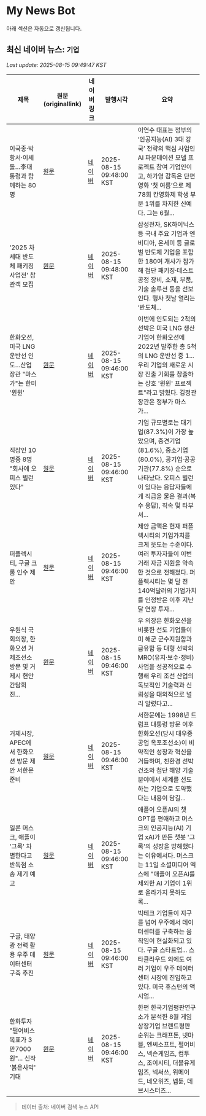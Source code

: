 # My News Bot

아래 섹션은 자동으로 갱신됩니다.

<!-- NEWS:START -->
## 최신 네이버 뉴스: `기업`
_Last update: 2025-08-15 09:49:47 KST_

| 제목 | 원문(originallink) | 네이버 링크 | 발행시각 | 요약 |
|---|---|---|---|---|
| 이국종·박항서·이세돌…李대통령과 함께하는 80명 | [원문](https://www.etoday.co.kr/news/view/2497401) | [네이버](https://www.etoday.co.kr/news/view/2497401) | 2025-08-15 09:48:00 KST | 이연수 대표는 정부의 ‘인공지능(AI) 3대 강국’ 전략의 핵심 사업인 AI 파운데이션 모델 프로젝트 참여 기업인이고, 하가영 감독은 단편영화 ‘첫 여름’으로 제78회 칸영화제 학생 부문 1위를 차지한 신예다. 그는 6월... |
| '2025 차세대 반도체 패키징 사업전' 참관객 모집 | [원문](http://www.edaily.co.kr/news/newspath.asp?newsid=02473126642267648) | [네이버](https://n.news.naver.com/mnews/article/018/0006090512?sid=100) | 2025-08-15 09:48:00 KST | 삼성전자, SK하이닉스 등 국내 주요 기업과 엔비디아, 온세미 등 글로벌 반도체 기업을 포함한 180여 개사가 참가해 첨단 패키징·테스트 공정 장비, 소재, 부품, 기술 솔루션 등을 선보인다. 행사 첫날 열리는 ‘반도체... |
| 한화오션, 미국 LNG 운반선 인도…산업장관 "마스가"는 한미 '윈윈' | [원문](https://www.joongangenews.com/news/articleView.html?idxno=443252) | [네이버](https://www.joongangenews.com/news/articleView.html?idxno=443252) | 2025-08-15 09:46:00 KST | 이번에 인도되는 2척의 선박은 미국 LNG 생산기업이 한화오션에 2022년 발주한 총 5척의 LNG 운반선 중 1... 우리 기업의 새로운 시장 진출 기회를 창출하는 상호 '윈윈' 프로젝트"라고 밝혔다. 김정관 장관은 정부가 마스가... |
| 직장인 10명중 8명 "회사에 오피스 빌런 있다" | [원문](https://www.asiaa.co.kr/news/articleView.html?idxno=220805) | [네이버](https://www.asiaa.co.kr/news/articleView.html?idxno=220805) | 2025-08-15 09:46:00 KST | 기업 규모별로는 대기업(87.3%)이 가장 높았으며, 중견기업(81.6%), 중소기업(80.0%), 공기업·공공기관(77.8%) 순으로 나타났다. 오피스 빌런이 있다는 응답자들에게 직급을 물은 결과(복수 응답), 직속 및 타부서... |
| 퍼플렉시티, 구글 크롬 인수 제안 | [원문](https://www.joongangenews.com/news/articleView.html?idxno=443241) | [네이버](https://www.joongangenews.com/news/articleView.html?idxno=443241) | 2025-08-15 09:46:00 KST | 제안 금액은 현재 퍼플렉시티의 기업가치를 크게 웃도는 수준이다. 여러 투자자들이 이번 거래 자금 지원을 약속한 것으로 전해졌다. 퍼플렉시티는 몇 달 전 140억달러의 기업가치를 인정받은 이후 지난달 연장 투자... |
| 우원식 국회의장, 한화오션 거제조선소 방문 및 거제시 현안 간담회 진... | [원문](https://www.joongangenews.com/news/articleView.html?idxno=443251) | [네이버](https://www.joongangenews.com/news/articleView.html?idxno=443251) | 2025-08-15 09:46:00 KST | 우 의장은 한화오션을 비롯한 선도 기업들이 미 해군 군수지원함과 급유함 등 대형 선박의 MRO(유지·보수·정비) 사업을 성공적으로 수행해 우리 조선 산업의 독보적인 기술력과 신뢰성을 대외적으로 널리 알렸다고... |
| 거제시장, APEC에서 한화오션 방문 제안 서한문 준비 | [원문](https://www.joongangenews.com/news/articleView.html?idxno=443250) | [네이버](https://www.joongangenews.com/news/articleView.html?idxno=443250) | 2025-08-15 09:46:00 KST | 서한문에는 1998년 트럼프 대통령 방문 이후 한화오션(당시 대우중공업 옥포조선소)이 비약적인 성장과 혁신을 거듭하며, 친환경 선박 건조와 첨단 해양 기술 분야에서 세계를 선도하는 기업으로 도약했다는 내용이 담길... |
| 일론 머스크, 애플이 '그록' 차별한다고 반독점 소송 제기 예고 | [원문](https://www.joongangenews.com/news/articleView.html?idxno=443254) | [네이버](https://www.joongangenews.com/news/articleView.html?idxno=443254) | 2025-08-15 09:46:00 KST | 애플이 오픈AI의 챗GPT를 편애하고 머스크의 인공지능(AI) 기업 xAI가 만든 챗봇 '그록'의 성장을 방해했다는 이유에서다. 머스크는 11일 소셜미디어 엑스에 "애플이 오픈AI를 제외한 AI 기업이 1위로 올라가지 못하도록... |
| 구글, 태양광 전력 활용 우주 데이터센터 구축 추진 | [원문](https://www.joongangenews.com/news/articleView.html?idxno=443242) | [네이버](https://www.joongangenews.com/news/articleView.html?idxno=443242) | 2025-08-15 09:46:00 KST | 빅테크 기업들이 지구를 넘어 우주에서 데이터센터를 구축하는 움직임이 현실화되고 있다. 구글 스타트업... 스타클라우드 외에도 여러 기업이 우주 데이터센터 시장에 진입하고 있다. 미국 휴스턴의 액시엄... |
| 한화투자 "펄어비스 목표가 3만7000원"… 신작 '붉은사막' 기대 | [원문](https://www.pinpointnews.co.kr/news/articleView.html?idxno=368573) | [네이버](https://www.pinpointnews.co.kr/news/articleView.html?idxno=368573) | 2025-08-15 09:46:00 KST | 한편 한국기업평판연구소가 분석한 8월 게임 상장기업 브랜드평판 순위는 크래프톤, 넷마블, 엔씨소프트, 펄어비스, 넥슨게임즈, 컴투스, 조이시티, 더블유게임즈, 넥써쓰, 위메이드, 네오위즈, 넵튠, 데브시스터즈... |

> 데이터 출처: 네이버 검색 뉴스 API
<!-- NEWS:END -->
